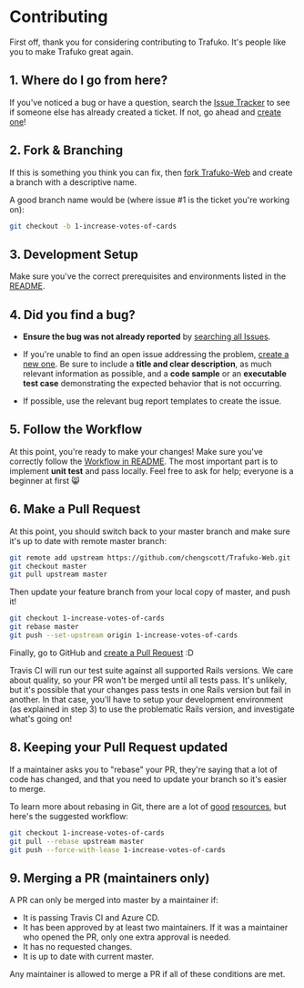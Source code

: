 # Contributing

First off, thank you for considering contributing to Trafuko. It's people like you to make Trafuko great again.

## 1. Where do I go from here?

If you've noticed a bug or have a question, search the [Issue Tracker](https://github.com/chengscott/Trafuko-Web/issues?q=something) to see if someone else has already created a ticket.
If not, go ahead and [create one](https://github.com/chengscott/Trafuko-Web/issues/new)!

## 2. Fork & Branching

If this is something you think you can fix, then [fork Trafuko-Web](https://help.github.com/articles/fork-a-repo) and create a branch with a descriptive name.

A good branch name would be (where issue #1 is the ticket you're working on):

```sh
git checkout -b 1-increase-votes-of-cards
```

## 3. Development Setup

Make sure you've the correct prerequisites and environments listed in the [README](README.md#development).

## 4. Did you find a bug?

* **Ensure the bug was not already reported** by [searching all Issues](https://github.com/chengscott/Trafuko-Web/issues?q=).

* If you're unable to find an open issue addressing the problem, [create a new one](https://github.com/chengscott/Trafuko-Web/issues/new). Be sure to include a **title and clear description**, as much relevant information as possible, and a **code sample** or an **executable test case** demonstrating the expected behavior that is not occurring.

* If possible, use the relevant bug report templates to create the issue.

## 5. Follow the Workflow

At this point, you're ready to make your changes!
Make sure you've correctly follow the [Workflow in README](README.md#workflow).
The most important part is to implement **unit test** and pass locally.
Feel free to ask for help; everyone is a beginner at first :smile_cat:

## 6. Make a Pull Request

At this point, you should switch back to your master branch and make sure it's up to date with remote master branch:

```sh
git remote add upstream https://github.com/chengscott/Trafuko-Web.git
git checkout master
git pull upstream master
```

Then update your feature branch from your local copy of master, and push it!

```sh
git checkout 1-increase-votes-of-cards
git rebase master
git push --set-upstream origin 1-increase-votes-of-cards
```

Finally, go to GitHub and
[create a Pull Request](https://help.github.com/articles/creating-a-pull-request)
:D

Travis CI will run our test suite against all supported Rails versions. We care
about quality, so your PR won't be merged until all tests pass. It's unlikely,
but it's possible that your changes pass tests in one Rails version but fail in
another. In that case, you'll have to setup your development environment (as
explained in step 3) to use the problematic Rails version, and investigate
what's going on!

## 8. Keeping your Pull Request updated

If a maintainer asks you to "rebase" your PR, they're saying that a lot of code has changed, and that you need to update your branch so it's easier to merge.

To learn more about rebasing in Git, there are a lot of [good](http://git-scm.com/book/en/Git-Branching-Rebasing) [resources](https://help.github.com/articles/interactive-rebase), but here's the suggested workflow:

```sh
git checkout 1-increase-votes-of-cards
git pull --rebase upstream master
git push --force-with-lease 1-increase-votes-of-cards
```

## 9. Merging a PR (maintainers only)

A PR can only be merged into master by a maintainer if:

* It is passing Travis CI and Azure CD.
* It has been approved by at least two maintainers. If it was a maintainer who opened the PR, only one extra approval is needed.
* It has no requested changes.
* It is up to date with current master.

Any maintainer is allowed to merge a PR if all of these conditions are met.

